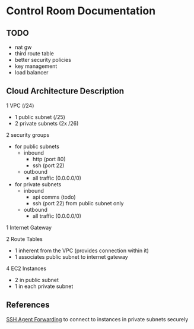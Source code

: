# Control Room Documentation

## TODO 
- nat gw
- third route table
- better security policies
- key management
- load balancer

## Cloud Architecture Description
1 VPC (/24)
- 1 public subnet (/25)
- 2 private subnets (2x /26)

2 security groups
- for public subnets
  - inbound
    - http (port 80)
    - ssh (port 22)
  - outbound
    - all traffic (0.0.0.0/0)
- for private subnets
  - inbound
    - api comms (todo)
    - ssh (port 22) from public subnet only
  - outbound
    - all traffic (0.0.0.0/0)

1 Internet Gateway

2 Route Tables
- 1 inherent from the VPC (provides connection within it)
- 1 associates public subnet to internet gateway

4 EC2 Instances
- 2 in public subnet
- 1 in each private subnet


## References
[SSH Agent Forwarding](https://mistwire.com/ssh-agent-forwarding-in-aws/) to connect to instances in private subnets securely